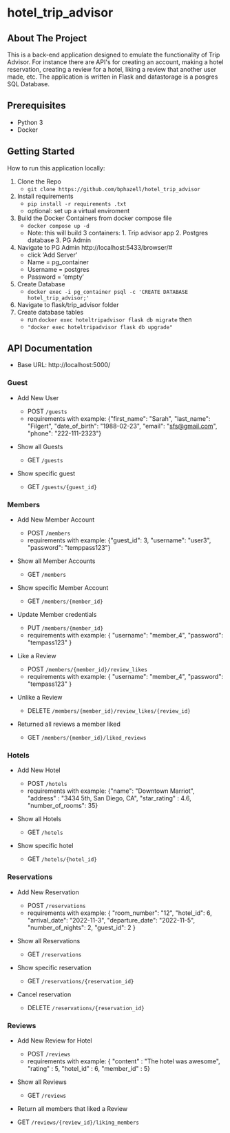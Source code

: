 # hotel_trip_advisor

## About The Project

This is a back-end application designed to emulate the functionality of Trip Advisor. For instance there are API's for creating an account, making a hotel reservation, creating a review for a hotel, liking a review that another user made, etc. The application is written in Flask and datastorage is a posgres SQL Database. 

## Prerequisites
- Python 3
- Docker


## Getting Started

How to run this application locally:

1. Clone the Repo
    - `git clone https://github.com/bphazell/hotel_trip_advisor`
2. Install requirements
   - `pip install -r requirements .txt`
   - optional: set up a virtual enviroment
3. Build the Docker Containers from docker compose file
   - `docker compose up -d`
   - Note: this will build 3 containers: 1. Trip advisor app 2. Postgres database 3. PG Admin
4. Navigate  to PG Admin http://localhost:5433/browser/#
     - click ‘Add Server’ 
     - Name = pg_container
     - Username = postgres
    - Password = ‘empty’
5. Create Database
     - `docker exec -i pg_container psql -c 'CREATE DATABASE hotel_trip_advisor;'`
6. Navigate to flask/trip_advisor folder
7. Create database tables
   - run `docker exec hoteltripadvisor flask db migrate` then 
   -  `"docker exec hoteltripadvisor flask db upgrade"`


## API Documentation

* Base URL: http://localhost:5000/

### Guest
* Add New User 
    * POST `/guests`
    * requirements with example:
	{"first_name": "Sarah",
        "last_name": "Filgert",
	"date_of_birth": "1988-02-23",
        "email": "sfs@gmail.com",
        "phone": "222-111-2323"}
    
* Show all Guests 
    * GET `/guests`

* Show specific guest
    * GET `/guests/{guest_id}`

### Members
* Add New Member Account
    * POST `/members`
    * requirements with example:
	{"guest_id": 3,
	"username": "user3",
	"password": "temppass123"}
    
* Show all Member Accounts
    * GET `/members`

* Show specific Member Account
    * GET `/members/{member_id}`

* Update Member credentials 
    * PUT `/members/{member_id}`
    * requirements with example:
	{
	"username": "member_4",
	"password": "tempass123"
}

* Like a Review
    * POST `/members/{member_id}/review_likes`
    * requirements with example:
	{
	"username": "member_4",
	"password": "tempass123"
}

* Unlike a Review
    * DELETE `/members/{member_id}/review_likes/{review_id}`


* Returned all reviews a member liked
    *  GET `/members/{member_id}/liked_reviews`

### Hotels
* Add New Hotel  
    * POST `/hotels`
    * requirements with example:
	{"name": "Downtown Marriot",
        "address" : "3434 5th, San Diego, CA",
				"star_rating" : 4.6,
       "number_of_rooms": 35}
    
* Show all Hotels 
    * GET `/hotels`

* Show specific hotel
    * GET `/hotels/{hotel_id}`


### Reservations

* Add New Reservation  
    * POST `/reservations`
    * requirements with example:
	{
	"room_number": "12",
	"hotel_id": 6,
	"arrival_date": "2022-11-3",
	"departure_date": "2022-11-5",
	"number_of_nights": 2,
	"guest_id": 2
}
    
* Show all Reservations 
    * GET `/reservations`

* Show specific reservation
    * GET `/reservations/{reservation_id}`

* Cancel reservation
    * DELETE `/reservations/{reservation_id}`


### Reviews

* Add New Review for Hotel
    * POST `/reviews`
    * requirements with example:
	{
    "content" : "The hotel was awesome",
    "rating" : 5,
    "hotel_id" : 6,
    "member_id" : 5}
    
* Show all Reviews
    * GET `/reviews`


* Return all members that liked a Review

* GET `/reviews/{review_id}/liking_members`




